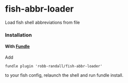 # fish-abbr-loader
Load fish shell abbreviations from file


### Installation
#### With [Fundle](https://github.com/tuvistavie/fundle)

Add
```
fundle plugin 'robb-randall/fish-abbr-loader'
```
to your fish config, relaunch the shell and run fundle install.